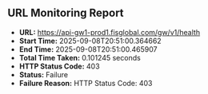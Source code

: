 ## URL Monitoring Report

- **URL:** https://api-gw1-prod1.fisglobal.com/gw/v1/health
- **Start Time:** 2025-09-08T20:51:00.364662
- **End Time:** 2025-09-08T20:51:00.465907
- **Total Time Taken:** 0.101245 seconds
- **HTTP Status Code:** 403
- **Status:** Failure
- **Failure Reason:** HTTP Status Code: 403
